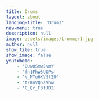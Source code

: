 ```yaml
---
title: Drums
layout: about
landing-title: 'Drums'
nav-menu: true
description: null
image: assets/images/trommer1.jpg
author: null
show_tile: true
show_image: false
youtubeId:
    - 'QUw0SmwJvmY'
    - 'fn1Fhw5UDPs'
    - '\_MTu6KVSf20'
    - 'tZKnVQ5a9bw'
    - 'C_Qr_F3fJDI'
---
```

